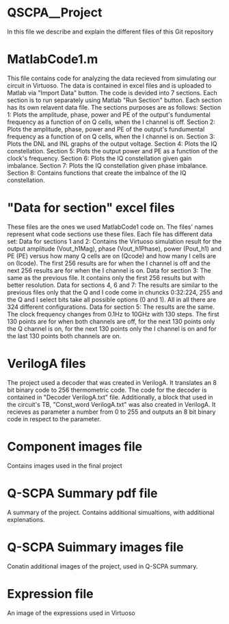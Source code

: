 # QSCPA__Project
In this file we describe and explain the different files of this Git repository
# MatlabCode1.m
This file contains code for analyzing the data recieved from simulating our circuit in Virtuoso. The data is contained in excel files and is uploaded to Matlab via "Import Data" button. The code is devided into 7 sections. Each section is to run separately using Matlab "Run Section" button. Each section has its own relavent data file. The sections purposes are as follows:
  Section 1: Plots the amplitude, phase, power and PE of the output's fundumental frequency as a function of on Q cells, when the I channel is off.
  Section 2: Plots the amplitude, phase, power and PE of the output's fundumental frequency as a function of on Q cells, when the I channel is on.
  Section 3: Plots the DNL and INL graphs of the output voltage.
  Section 4: Plots the IQ constellation.
  Section 5: Plots the output power and PE as a function of the clock's frequency.
  Section 6: Plots the IQ constellation given gain imbalance.
  Section 7: Plots the IQ constellation given phase imbalance.
  Section 8: Contains functions that create the imbalnce of the IQ constellation.
# "Data for section" excel files 
These files are the ones we used MatlabCode1 code on. The files' names represent what code sections use these files. Each file has different data set:
  Data for sections 1 and 2: Contains the Virtuoso simulation result for the output amplitude (Vout_h1Mag), phase (Vout_h1Phase), power (Pout_h1) and PE (PE) versus how many Q cells are on (Qcode) and how many I       cells are on (Icode). The first 256 results are for when the I channel is off and the next 256 results are for when the I channel is on.
  Data for section 3: The same as the previous file. It contains only the first 256 results but with better resolution.
  Data for sections 4, 6 and 7: The results are similar to the previous files only that the Q and I code come in chuncks 0:32:224, 255 and the Q and I select bits take all possible options (0 and 1). All in all        there are 324 different configurations.
  Data for section 5: The results are the same. The clock frequency changes from 0.1Hz to 10GHz with 130 steps. The first 130 points are for when both channels are off, for the next 130 points only the Q 
  channel is on, for the next 130 points only the I channel is on and for the last 130 points both channels are on.
# VerilogA files
The project used a decoder that was created in VerilogA. It translates an 8 bit binary code to 256 thermometric code. The code for the decoder is contained in "Decoder VerilogA.txt" file. Additionally, a block that used in the circuit's TB, "Const_word VerilogA.txt" was also created in VerilogA. It recieves as parameter a number from 0 to 255 and outputs an 8 bit binary code in respect to the parameter.
# Component images file
Contains images used in the final project
# Q-SCPA Summary pdf file
A summary of the project. Contains additional simualtions, with additional explenations.
# Q-SCPA Suimmary images file
Conatin additional images of the project, used in Q-SCPA summary.
# Expression file
An image of the expressions used in Virtuoso
